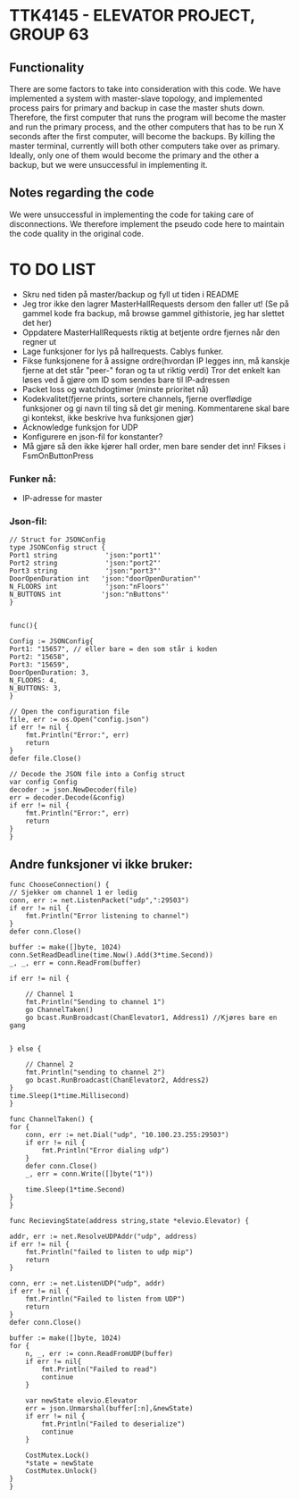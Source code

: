 # TTK4145 - ELEVATOR PROJECT, GROUP 63

## Functionality
There are some factors to take into consideration with this code. We have implemented a system with master-slave topology, and implemented process pairs for primary and backup in case the master shuts down. Therefore, the first computer that runs the program will become the master and run the primary process, and the other computers that has to be run X seconds after the first computer, will become the backups. By killing the master terminal, currently will both other computers take over as primary. Ideally, only one of them would become the primary and the other a backup, but we were unsuccessful in implementing it.


## Notes regarding the code
We were unsuccessful in implementing the code for taking care of disconnections. We therefore implement the pseudo code here to maintain the code quality in the original code.


# TO DO LIST
- Skru ned tiden på master/backup og fyll ut tiden i README
- Jeg tror ikke den lagrer MasterHallRequests dersom den faller ut! (Se på gammel kode fra backup, må browse gammel githistorie, jeg har slettet det her)
- Oppdatere MasterHallRequests riktig at betjente ordre fjernes når den regner ut
- Lage funksjoner for lys på hallrequests. Cablys funker.
- Fikse funksjonene for å assigne ordre(hvordan IP legges inn, må kanskje fjerne at det står "peer-" foran og ta ut riktig verdi)
    Tror det enkelt kan løses ved å gjøre om ID som sendes bare til IP-adressen
- Packet loss og watchdogtimer (minste prioritet nå)
- Kodekvalitet(fjerne prints, sortere channels, fjerne overflødige funksjoner og gi navn til ting så det gir mening. Kommentarene skal bare gi kontekst, ikke beskrive hva funksjonen gjør)
- Acknowledge funksjon for UDP
- Konfigurere en json-fil for konstanter?
- Må gjøre så den ikke kjører hall order, men bare sender det inn! Fikses i FsmOnButtonPress

### Funker nå:
- IP-adresse for master

### Json-fil:
    // Struct for JSONConfig
    type JSONConfig struct {
    Port1 string            'json:"port1"'
    Port2 string            'json:"port2"'
    Port3 string            'json:"port3"'
    DoorOpenDuration int   'json:"doorOpenDuration"'
    N_FLOORS int            'json:"nFloors"'
    N_BUTTONS int          'json:"nButtons"'
    } 


    func(){

    Config := JSONConfig{
    Port1: "15657", // eller bare = den som står i koden
    Port2: "15658",
    Port3: "15659",
    DoorOpenDuration: 3,
    N_FLOORS: 4,
    N_BUTTONS: 3,
    }

    // Open the configuration file
    file, err := os.Open("config.json")
    if err != nil {
        fmt.Println("Error:", err)
        return
    }
    defer file.Close()

    // Decode the JSON file into a Config struct
    var config Config
    decoder := json.NewDecoder(file)
    err = decoder.Decode(&config)
    if err != nil {
        fmt.Println("Error:", err)
        return
    }
    }

## Andre funksjoner vi ikke bruker:

    func ChooseConnection() {
	// Sjekker om channel 1 er ledig
	conn, err := net.ListenPacket("udp",":29503")
	if err != nil {
		fmt.Println("Error listening to channel")
	}
	defer conn.Close()

	buffer := make([]byte, 1024)
	conn.SetReadDeadline(time.Now().Add(3*time.Second))
	_, _, err = conn.ReadFrom(buffer)

	if err != nil {

		// Channel 1
		fmt.Println("Sending to channel 1")
		go ChannelTaken()
		go bcast.RunBroadcast(ChanElevator1, Address1) //Kjøres bare en gang


	} else {

		// Channel 2
		fmt.Println("sending to channel 2")
		go bcast.RunBroadcast(ChanElevator2, Address2)
	}
	time.Sleep(1*time.Millisecond)
    }

    func ChannelTaken() {
	for {
		conn, err := net.Dial("udp", "10.100.23.255:29503")
		if err != nil {
			fmt.Println("Error dialing udp")
		}
		defer conn.Close()
		_, err = conn.Write([]byte("1"))

		time.Sleep(1*time.Second)
	}
    }

    func RecievingState(address string,state *elevio.Elevator) {

	addr, err := net.ResolveUDPAddr("udp", address)
	if err != nil {
		fmt.Println("failed to listen to udp mip")
		return
	}

	conn, err := net.ListenUDP("udp", addr)
	if err != nil {
		fmt.Println("Failed to listen from UDP")
		return
	}
	defer conn.Close()

	buffer := make([]byte, 1024)
	for {
		n, _, err := conn.ReadFromUDP(buffer)
		if err != nil{
			fmt.Println("Failed to read")
			continue
		}

		var newState elevio.Elevator
		err = json.Unmarshal(buffer[:n],&newState)
		if err != nil {
			fmt.Println("Failed to deserialize")
			continue
		}
		
		CostMutex.Lock()
		*state = newState
		CostMutex.Unlock()
	}
    }


